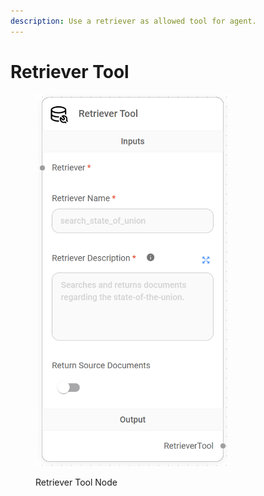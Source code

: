 ```yaml
---
description: Use a retriever as allowed tool for agent.
---
```


# Retriever Tool

<figure><img src="../../../.gitbook/assets/image (8).png" alt="" width="311"><figcaption><p>Retriever Tool Node</p></figcaption></figure>

